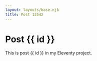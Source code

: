 ```yaml
---
layout: layouts/base.njk
title: Post 13542
---
```


# Post {{ id }}

This is post {{ id }} in my Eleventy project.
